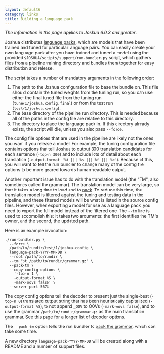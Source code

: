 ```yaml
---
layout: default6
category: links
title: Building a language pack
---
```


*The information in this page applies to Joshua 6.0.3 and greater*.

Joshua distributes [language packs](/language-packs), which are models
that have been trained and tuned for particular language pairs. You
can easily create your own language pack after you have trained and
tuned a model using the provided
`$JOSHUA/scripts/support/run-bundler.py` script, which gathers files
from a pipeline training directory and bundles them together for easy
distribution and release.

The script takes a number of mandatory arguments in the following
order:

1.  The path to the Joshua configuration file to base the bundle
    on. This file should contain the tuned weights from the tuning run, so
    you can use either the final tuned file from the tuning run
    (`tune/1/joshua.config.final`) or from the test run
    (`test/1/joshua.config`).
1.  The base directory of the pipeline run directory. This is needed
    because all of the paths in the config file are relative to this
    directory.
1.  The directory to place the language pack in. If this directory
    already exists, the script will die, unless you also pass `--force`.

The config file options that are used in the pipeline are likely not
the ones you want if you release a model. For example, the tuning
configuration file contains options that tell Joshua to output 300
translation candidates for each sentence (`-top-n 300`) and to include lots of
detail about each translation (`-output-format '%i ||| %s ||| %f ||| %c'`). 
Because of this, you will want to tell the run bundler to change many
of the config file options to be more geared towards human-readable
output. 

Another important issue has to do with the translation model (the
"TM", also sometimes called the grammar). The translation model can be
very large, so that it takes a long time to load and to
[pack](packing.html). To reduce this time, the translation model is
filtered against the tuning and testing data in the pipeline, and
these filtered models will be what is listed in the source config
files. However, when exporting a model for use as a language pack, you
need to export the full model instead of the filtered one. The `--tm`
line is used to accomplish this; it takes two arguments: the first
identifies the TM's owner, and the second, the updated path.

Here is an example invocation:

    ./run-bundler.py \
      --force \
      /path/to/rundir/test/1/joshua.config \
      language-pack-YYYY-MM-DD \
      --root /path/to/rundir \
      --tm "pt /path/to/rundir/grammar.gz" \
      --pack-tm \
      --copy-config-options \ 
        '-top-n 1 \
        -output-format %S \
        -mark-oovs false' \
      --server-port 5674

The copy config options tell the decoder to present just the
single-best (`-top-n 0`) translated output string that has been
heuristically capitalized (`-output-format %S`), to not append `_OOV`
to OOVs (`-mark-oovs false`), and to use the grammar
`/path/to/rundir/grammar.gz` as the main translation grammar. See
[this page](decoder.html) for a longer list of decoder options.

The `--pack-tm` option tells the run bundler to
[pack the grammar](packing.html), which can take some time.

A new directory `language-pack-YYYY-MM-DD` will be created along with
a README and a number of support files.
